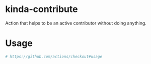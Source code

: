 # kinda-contribute
Action that helps to be an active contributor without doing anything.

# Usage

```yaml
# https://github.com/actions/checkout#usage
```

